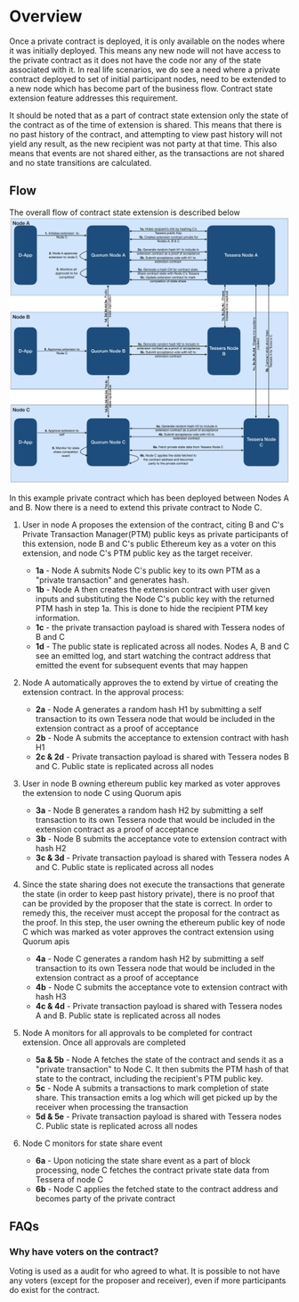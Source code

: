 # Overview
Once a private contract is deployed, it is only available on the nodes where it was initially deployed. This means any new node will not have access to the private contract as it does not have the code nor any of the state associated with it. In real life scenarios, we do see a need where a private contract deployed to set of initial participant nodes, need to be extended to a new node which has become part of the business flow. Contract state extension feature addresses this requirement. 

It should be noted that as a part of contract state extension only the state of the contract as of the time of extension is shared. This means that there is no past history of the contract, and attempting to view past history will not yield any result, as the new recipient was not party at that time. This also means that events are not shared either, as the transactions are not shared and no state transitions are calculated. 

## Flow

The overall flow of contract state extension is described below
![contract_state_extension](images/ContractStateExtension.png)  

In this example private contract which has been deployed between Nodes A and B. Now there is a need to extend this private contract to Node C.

1. User in node A proposes the extension of the contract, citing B and C's Private Transaction Manager(PTM) public keys as private participants of this extension, node B and C's public Ethereum key as a voter on this extension, and node C's PTM public key as the target receiver. 
    - **1a** - Node A submits Node C's public key to its own PTM as a "private transaction" and generates hash.
    - **1b** - Node A then creates the extension contract with user given inputs and substituting the Node C's public key with the returned PTM hash in step 1a. This is done to hide the recipient PTM key information.
    - **1c** - the private transaction payload is shared with Tessera nodes of B and C
    - **1d** - The public state is replicated across all nodes. Nodes A, B and C see an emitted log, and start watching the contract address that emitted the event for subsequent events that may happen

1.  Node A automatically approves the to extend by virtue of creating the extension contract. In the approval process:
    - **2a** - Node A generates a random hash H1 by submitting a self transaction to its own Tessera node that would be included in the extension contract as a proof of acceptance
    - **2b** - Node A submits the acceptance to extension contract with hash H1
    - **2c & 2d** - Private transaction payload is shared with Tessera nodes B and C. Public state is replicated across all nodes

1. User in node B owning ethereum public key marked as voter approves the extension to node C using Quorum apis 
    - **3a** - Node B generates a random hash H2 by submitting a self transaction to its own Tessera node that would be included in the extension contract as a proof of acceptance
    - **3b** - Node B submits the acceptance vote to extension contract with hash H2
    - **3c & 3d** - Private transaction payload is shared with Tessera nodes A and C. Public state is replicated across all nodes

1. Since the state sharing does not execute the transactions that generate the state 
   (in order to keep past history private), there is no proof that can be provided by the proposer that the state is correct. In order to remedy this, the receiver must accept the proposal for the contract as the proof. In this step, the user owning the ethereum public key of node C which was marked as voter approves the contract extension using Quorum apis
    - **4a** - Node C generates a random hash H2 by submitting a self transaction to its own Tessera node that would be included in the extension contract as a proof of acceptance
    - **4b** - Node C submits the acceptance vote to extension contract with hash H3
    - **4c & 4d** - Private transaction payload is shared with Tessera nodes A and B. Public state is replicated across all nodes

1. Node A monitors for all approvals to be completed for contract extension. Once all approvals are completed
    - **5a & 5b** - Node A fetches the state of the contract and sends it as a "private transaction" to Node C. It then submits the PTM hash of that state to the contract, including the recipient's PTM public key.
    - **5c** - Node A submits a transactions to mark completion of state share. This transaction emits a log which will get picked up by the receiver when processing the transaction
    - **5d & 5e** - Private transaction payload is shared with Tessera nodes C. Public state is replicated across all nodes

1. Node C monitors for state share event
    - **6a** - Upon noticing the state share event as a part of block processing, node C fetches the contract private state data from Tessera of node C
    - **6b** - Node C applies the fetched state to the contract address and becomes party of the private contract
  
## FAQs
  
### Why have voters on the contract?

Voting is used as a audit for who agreed to what. It is possible to not have any voters (except for the proposer and receiver), even if more participants do exist for the contract.